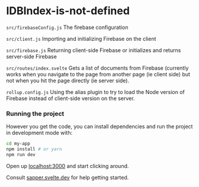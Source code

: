 # IDBIndex-is-not-defined

`src/firebaseConfig.js` 
The firebase configuration

`src/client.js` 
Importing and initializing Firebase on the client

`src/firebase.js` 
Returning client-side Firebase or initializes and returns server-side Firebase

`src/routes/index.svelte` 
Gets a list of documents from Firebase (currently works when you navigate to the page from another page (ie client side) but not when you hit the page directly (ie server side).

`rollup.config.js` 
Using the alias plugin to try to load the Node version of Firebase instead of client-side version on the server.


### Running the project

However you get the code, you can install dependencies and run the project in development mode with:

```bash
cd my-app
npm install # or yarn
npm run dev
```

Open up [localhost:3000](http://localhost:3000) and start clicking around.

Consult [sapper.svelte.dev](https://sapper.svelte.dev) for help getting started.
